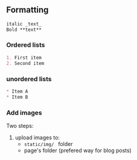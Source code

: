 ## Formatting 



```markdown
italic _text_ 
Bold **text**
```

### Ordered lists

```markdown
1. First item
2. Second item
```

### unordered lists

``` markdown
* Item A
* Item B

```

###  Add images

Two steps:

1. upload images to:
   * ```static/img/ ``` folder
   * page's folder (prefered way for blog posts)